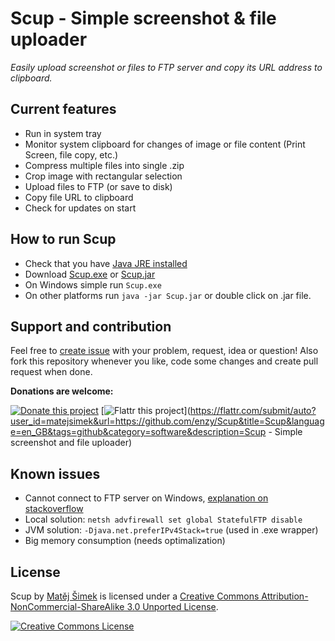# Scup - Simple screenshot & file uploader

*Easily upload screenshot or files to FTP server and copy its URL address to clipboard.*

## Current features ##

* Run in system tray
* Monitor system clipboard for changes of image or file content (Print Screen, file copy, etc.)
* Compress multiple files into single .zip
* Crop image with rectangular selection
* Upload files to FTP (or save to disk)
* Copy file URL to clipboard
* Check for updates on start

## How to run Scup ##

* Check that you have [Java JRE installed](http://java.com/en/download/installed.jsp?detect=jre&try=1)
* Download [Scup.exe](https://github.com/enzy/Scup/raw/master/dist/Scup.exe) or [Scup.jar](https://github.com/enzy/Scup/raw/master/dist/Scup.jar)
* On Windows simple run `Scup.exe`
* On other platforms run `java -jar Scup.jar` or double click on .jar file.

## Support and contribution ##

Feel free to [create issue](https://github.com/enzy/Scup/issues/new) with your problem, request, idea or question!
Also fork this repository whenever you like, code some changes and create pull request when done.

**Donations are welcome:**

[![Donate this project](https://www.paypalobjects.com/en_US/i/btn/btn_donate_SM.gif)](https://www.paypal.com/cgi-bin/webscr?cmd=_donations&business=J2XC575WFNHA4&lc=US&item_name=Scup%20%2d%20Simple%20screenshot%20and%20file%20uploader&currency_code=USD&bn=PP%2dDonationsBF%3abtn_donate_SM%2egif%3aNonHosted)
[![Flattr this project](http://api.flattr.com/button/flattr-badge-large.png)](https://flattr.com/submit/auto?user_id=matejsimek&url=https://github.com/enzy/Scup&title=Scup&language=en_GB&tags=github&category=software&description=Scup - Simple screenshot and file uploader)

## Known issues ##

* Cannot connect to FTP server on Windows, [explanation on stackoverflow](http://stackoverflow.com/questions/6990663/java-7-prevents-ftp-transfers-on-windows-vista-and-7-if-firewall-is-on-any-idea)
 * Local solution: `netsh advfirewall set global StatefulFTP disable`
 * JVM solution: `-Djava.net.preferIPv4Stack=true` (used in .exe wrapper)
* Big memory consumption (needs optimalization)

## License ##

<span xmlns:dct="http://purl.org/dc/terms/" href="http://purl.org/dc/dcmitype/InteractiveResource" property="dct:title" rel="dct:type">Scup</span> by <a xmlns:cc="http://creativecommons.org/ns#" href="https://github.com/enzy/Scup" property="cc:attributionName" rel="cc:attributionURL">Matěj Šimek</a> is licensed under a <a rel="license" href="http://creativecommons.org/licenses/by-nc-sa/3.0/">Creative Commons Attribution-NonCommercial-ShareAlike 3.0 Unported License</a>.

<a rel="license" href="http://creativecommons.org/licenses/by-nc-sa/3.0/"><img alt="Creative Commons License" style="border-width:0" src="http://i.creativecommons.org/l/by-nc-sa/3.0/88x31.png" /></a>
